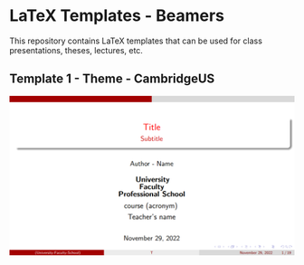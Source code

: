 # LaTeX Templates - Beamers

<p>
This repository contains LaTeX templates that can be used for class presentations, theses, lectures, etc.
</p>

## Template 1 - Theme - CambridgeUS

![](https://github.com/jhonrolyol/LaTeX5_Beamers/blob/main/Beamer_1/Template1.PNG)




